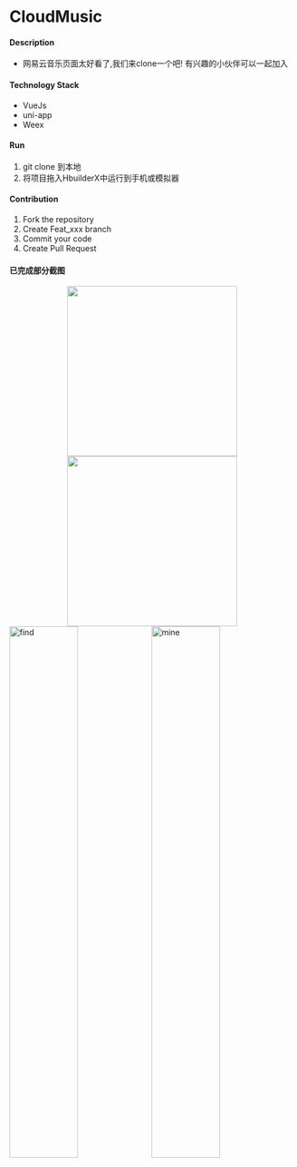 # CloudMusic

#### Description

* 网易云音乐页面太好看了,我们来clone一个吧! 有兴趣的小伙伴可以一起加入


#### Technology Stack

* VueJs
* uni-app
* Weex

#### Run

1. git clone 到本地
2. 将项目拖入HbuilderX中运行到手机或模拟器


#### Contribution

1. Fork the repository
2. Create Feat_xxx branch
3. Commit your code
4. Create Pull Request

#### 已完成部分截图
<center class="half">
    <img src="https://user-images.githubusercontent.com/33248133/56738294-e66e6900-679e-11e9-9d3b-21ec3912ccc3.png" width="300"/>
    <img src="https://user-images.githubusercontent.com/33248133/58035743-030e7e80-7b5c-11e9-9452-183b60c985e1.jpg" width="300"/>
</center>
<img title="find" src="https://user-images.githubusercontent.com/33248133/56738294-e66e6900-679e-11e9-9d3b-21ec3912ccc3.png" width='49%'>
<img title="mine" src="https://user-images.githubusercontent.com/33248133/58035743-030e7e80-7b5c-11e9-9452-183b60c985e1.jpg" width='49%'>
